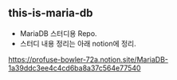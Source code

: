 
## this-is-maria-db
 * MariaDB 스터디용 Repo.
 * 스터디 내용 정리는 아래 notion에 정리.


https://profuse-bowler-72a.notion.site/MariaDB-1a39ddc3ee4c4cd6ba8a37c564e77540